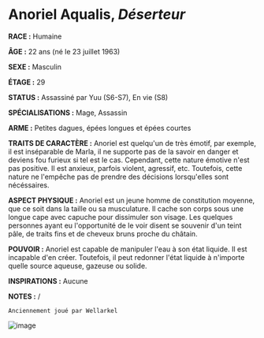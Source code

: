 # Anoriel Aqualis, *Déserteur*

**RACE :** Humaine

**ÂGE :** 22 ans (né le 23 juillet 1963)

**SEXE :** Masculin

**ÉTAGE :** 29

**STATUS :** Assassiné par Yuu (S6-S7), En vie (S8)

**SPÉCIALISATIONS :** Mage, Assassin

**ARME :** Petites dagues, épées longues et épées courtes

**TRAITS DE CARACTÈRE :** Anoriel est quelqu'un de très émotif, par exemple, il est inséparable de Marla, il ne supporte pas de la savoir en danger et deviens fou furieux si tel est le cas. Cependant, cette nature émotive n'est pas positive. Il est anxieux, parfois violent, agressif, etc. Toutefois, cette nature ne l'empêche pas de prendre des décisions lorsqu'elles sont nécéssaires. 

**ASPECT PHYSIQUE :** Anoriel est un jeune homme de constitution moyenne, que ce soit dans la taille ou sa musculature. Il cache son corps sous une longue cape avec capuche pour dissimuler son visage. Les quelques personnes ayant eu l'opportunité de le voir disent se souvenir d'un teint pâle, de traits fins et de cheveux bruns proche du châtain.

**POUVOIR :** Anoriel est capable de manipuler l'eau à son état liquide. Il est incapable d'en créer. Toutefois, il peut redonner l'état liquide à n'importe quelle source aqueuse, gazeuse ou solide.

**INSPIRATIONS :** Aucune

**NOTES :** /

`Anciennement joué par Wellarkel`

![image](https://enyxia.alkanife.fr/images/characters/anoriel.png)
